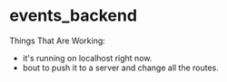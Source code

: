 # events_backend

Things That Are Working: 

  - it's running on localhost right now.  
  - bout to push it to a server and change all the routes.
